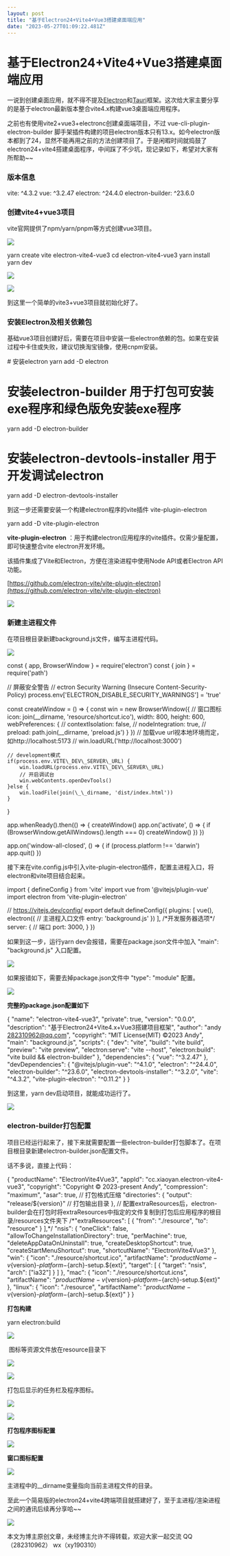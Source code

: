 ```yaml
---
layout: post
title: "基于Electron24+Vite4+Vue3搭建桌面端应用"
date: "2023-05-27T01:09:22.481Z"
---
```

基于Electron24+Vite4+Vue3搭建桌面端应用
==============================

一说到创建桌面应用，就不得不提及[Electron](https://www.electronjs.org/)和[Tauri](https://tauri.app/)框架。这次给大家主要分享的是基于electron最新版本整合vite4.x构建vue3桌面端应用程序。

之前也有使用vite2+vue3+electronc创建桌面端项目，不过 vue-cli-plugin-electron-builder 脚手架插件构建的项目electron版本只有13.x。如今electron版本都到了24，显然不能再用之前的方法创建项目了。于是闲暇时间就捣鼓了electron24+vite4搭建桌面程序，中间踩了不少坑，现记录如下，希望对大家有所帮助~~

### 版本信息

vite: ^4.3.2
vue: ^3.2.47
electron: ^24.4.0
electron\-builder: ^23.6.0

### 创建vite4+vue3项目

vite官网提供了npm/yarn/pnpm等方式创建vue3项目。

![](https://img2023.cnblogs.com/blog/1289798/202305/1289798-20230526215315809-999938933.png)

yarn create vite electron-vite4-vue3
cd electron\-vite4-vue3
yarn install
yarn dev

![](https://img2023.cnblogs.com/blog/1289798/202305/1289798-20230526215852295-846268441.png)

![](https://img2023.cnblogs.com/blog/1289798/202305/1289798-20230526220447454-1001514261.png)

到这里一个简单的vite3+vue3项目就初始化好了。

### 安装Electron及相关依赖包

基础vue3项目创建好后，需要在项目中安装一些electron依赖的包。如果在安装过程中卡住或失败，建议切换淘宝镜像，使用cnpm安装。

\# 安装electron
yarn add \-D electron  
# 安装electron\-builder 用于打包可安装exe程序和绿色版免安装exe程序
yarn add \-D electron-builder  
# 安装electron\-devtools-installer 用于开发调试electron
yarn add \-D electron-devtools-installer

到这一步还需要安装一个构建electron程序的vite插件 vite-plugin-electron 

yarn add -D vite-plugin-electron

**vite-plugin-electron** ：用于构建electron应用程序的vite插件。仅需少量配置，即可快速整合vite electron开发环境。

该插件集成了Vite和Electron，方便在渲染进程中使用Node API或者Electron API功能。

[https://github.com/electron-vite/vite-plugin-electron](https://github.com/electron-vite/vite-plugin-electron)

![](https://img2023.cnblogs.com/blog/1289798/202305/1289798-20230526223334023-746809286.gif)

### 新建主进程文件

在项目根目录新建background.js文件，编写主进程代码。

![](https://img2023.cnblogs.com/blog/1289798/202305/1289798-20230526224855279-553470186.png)

const { app, BrowserWindow } = require('electron')
const { join } = require('path')

// 屏蔽安全警告
// ectron Security Warning (Insecure Content-Security-Policy)
process.env\['ELECTRON\_DISABLE\_SECURITY\_WARNINGS'\] = 'true'

const createWindow \= () => {
    const win \= new BrowserWindow({
        // 窗口图标
        icon: join(\_\_dirname, 'resource/shortcut.ico'),
        width: 800,
        height: 600,
        webPreferences: {
            // contextIsolation: false,
            // nodeIntegration: true,
            // preload: path.join(\_\_dirname, 'preload.js')
        }
    })
    // 加载vue url视本地环境而定，如http://localhost:5173
    // win.loadURL('http://localhost:3000')

    // development模式
    if(process.env.VITE\_DEV\_SERVER\_URL) {
        win.loadURL(process.env.VITE\_DEV\_SERVER\_URL)
        // 开启调试台
        win.webContents.openDevTools()
    }else {
        win.loadFile(join(\_\_dirname, 'dist/index.html'))
    }
}

app.whenReady().then(() => {
    createWindow()
    app.on('activate', () => {
        if (BrowserWindow.getAllWindows().length === 0) createWindow()
    })
})

app.on('window-all-closed', () => {
    if (process.platform !== 'darwin') app.quit()
})

接下来在vite.config.js中引入vite-plugin-electron插件，配置主进程入口，将electron和vite项目结合起来。

import { defineConfig } from 'vite'
import vue from '@vitejs/plugin-vue'
import electron from 'vite-plugin-electron'

// https://vitejs.dev/config/
export default defineConfig({
    plugins: \[
        vue(),
        electron({
            // 主进程入口文件
            entry: 'background.js'
        })
    \],
    /\*开发服务器选项\*/
    server: {
        // 端口
        port: 3000,
    }
})

如果到这一步，运行yarn dev会报错，需要在package.json文件中加入 "main": "background.js" 入口配置。

![](https://img2023.cnblogs.com/blog/1289798/202305/1289798-20230526225407142-788886248.png)

如果报错如下，需要去掉package.json文件中 "type": "module" 配置。

![](https://img2023.cnblogs.com/blog/1289798/202305/1289798-20230526225610634-1230414319.png)

**完整的package.json配置如下**

{
  "name": "electron-vite4-vue3",
  "private": true,
  "version": "0.0.0",
  "description": "基于Electron24+Vite4.x+Vue3搭建项目框架",
  "author": "andy <282310962@qq.com>",
  "copyright": "MIT License(MIT) ©2023 Andy",
  "main": "background.js",
  "scripts": {
    "dev": "vite",
    "build": "vite build",
    "preview": "vite preview",
    "electron:serve": "vite --host",
    "electron:build": "vite build && electron-builder"
  },
  "dependencies": {
    "vue": "^3.2.47"
  },
  "devDependencies": {
    "@vitejs/plugin-vue": "^4.1.0",
    "electron": "^24.4.0",
    "electron-builder": "^23.6.0",
    "electron-devtools-installer": "^3.2.0",
    "vite": "^4.3.2",
    "vite-plugin-electron": "^0.11.2"
  }
}

到这里，yarn dev启动项目，就能成功运行了。

![](https://img2023.cnblogs.com/blog/1289798/202305/1289798-20230526230256795-2074362018.png)

### electron-builder打包配置

项目已经运行起来了，接下来就需要配置一些electron-builder打包脚本了。在项目根目录新建electron-builder.json配置文件。

话不多说，直接上代码：

{
    "productName": "ElectronVite4Vue3",
    "appId": "cc.xiaoyan.electron-vite4-vue3",
    "copyright": "Copyright © 2023-present Andy",
    "compression": "maximum",
    "asar": true, // 打包格式压缩
    "directories": {
        "output": "release/${version}"  // 打包输出目录
    },
    // 配置extraResources后，electron-builder会在打包时将extraResources中指定的文件复制到打包后应用程序的根目录/resources文件夹下
    /\*"extraResources": \[
        {
            "from": "./resource",
            "to": "resource"
        }
    \],\*/
    "nsis": {
        "oneClick": false,
        "allowToChangeInstallationDirectory": true,
        "perMachine": true,
        "deleteAppDataOnUninstall": true,
        "createDesktopShortcut": true,
        "createStartMenuShortcut": true,
        "shortcutName": "ElectronVite4Vue3"
    },
    "win": {
        "icon": "./resource/shortcut.ico",
        "artifactName": "${productName}-v${version}-${platform}-${arch}-setup.${ext}",
        "target": \[
            {
                "target": "nsis",
                "arch": \["ia32"\]
            }
        \]
    },
    "mac": {
        "icon": "./resource/shortcut.icns",
        "artifactName": "${productName}-v${version}-${platform}-${arch}-setup.${ext}"
    },
    "linux": {
        "icon": "./resource",
        "artifactName": "${productName}-v${version}-${platform}-${arch}-setup.${ext}"
    }
}

**打包构建**

yarn electron:build

![](https://img2023.cnblogs.com/blog/1289798/202305/1289798-20230526231042804-1270781470.png)

 图标等资源文件放在resource目录下

![](https://img2023.cnblogs.com/blog/1289798/202305/1289798-20230526231235342-1342481920.png)

![](https://img2023.cnblogs.com/blog/1289798/202305/1289798-20230526231314124-1002422770.png)

打包后显示的任务栏及程序图标。

![](https://img2023.cnblogs.com/blog/1289798/202305/1289798-20230526231420947-2137561039.png)

![](https://img2023.cnblogs.com/blog/1289798/202305/1289798-20230526231602935-1936197857.png)

**打包程序图标配置**

![](https://img2023.cnblogs.com/blog/1289798/202305/1289798-20230526232323498-1369453453.png)

**窗口图标配置**

![](https://img2023.cnblogs.com/blog/1289798/202305/1289798-20230526231722588-600016325.png)

主进程中的\_\_dirname变量指向当前主进程文件的目录。

至此一个简易版的electron24+vite4跨端项目就搭建好了，至于主进程/渲染进程之间的通讯后续再分享哈~~

![](https://img2023.cnblogs.com/blog/1289798/202305/1289798-20230526232844469-517341105.gif)

本文为博主原创文章，未经博主允许不得转载，欢迎大家一起交流 QQ（282310962） wx（xy190310）